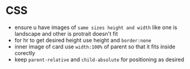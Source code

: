 # CSS
- ensure u have images of `same sizes height and width` like one is landscape and other is protrait doesn't fit
- for hr to get desired height use height and `border:none`
- inner image of card use `width:100%` of parent so that it fits inside corectly
- keep `parent-relative` and `child-absolute`  for positioning as desired
